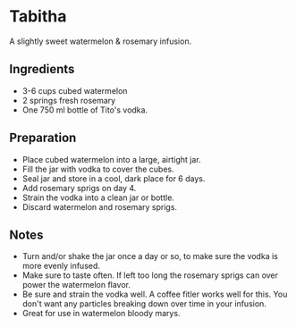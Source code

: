 Tabitha
===========

A slightly sweet watermelon & rosemary infusion.


Ingredients
-----------
* 3-6 cups cubed watermelon
* 2 springs fresh rosemary
* One 750 ml bottle of Tito's vodka.


Preparation
-----------

* Place cubed watermelon into a large, airtight jar.
* Fill the jar with vodka to cover the cubes.
* Seal jar and store in a cool, dark place for 6 days.
* Add rosemary sprigs on day 4.
* Strain the vodka into a clean jar or bottle.
* Discard watermelon and rosemary sprigs.


Notes
-----------

* Turn and/or shake the jar once a day or so, to make sure the vodka is more evenly infused.
* Make sure to taste often. If left too long the rosemary sprigs can over power the watermelon flavor.
* Be sure and strain the vodka well. A coffee fitler works well for this. You don't want any particles breaking down over time in your infusion.
* Great for use in watermelon bloody marys.
